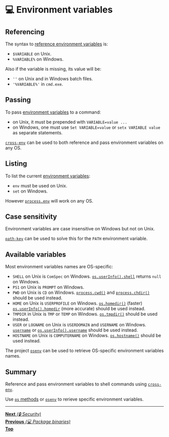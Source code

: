 # 💻 Environment variables

## Referencing

The syntax to
[reference environment variables](https://ss64.com/nt/syntax-variables.html) is:

- `$VARIABLE` on Unix.
- `%VARIABLE%` on Windows.

Also if the variable is missing, its value will be:

- `''` on Unix and in Windows batch files.
- `'%VARIABLE%'` in `cmd.exe`.

## Passing

To pass
[environment variables](https://docs.microsoft.com/en-us/windows/desktop/procthread/environment-variables)
to a command:

- on Unix, it must be prepended with `VARIABLE=value ...`
- on Windows, one must use `Set VARIABLE=value` or `setx VARIABLE value` as
  separate statements.

[`cross-env`](https://github.com/kentcdodds/cross-env) can be used
to both reference and pass environment variables on any OS.

## Listing

To list the current
[environment variables](https://en.wikipedia.org/wiki/Environment_variable):

- `env` must be used on Unix.
- `set` on Windows.

However
[`process.env`](https://nodejs.org/api/process.html#process_process_env) will
work on any OS.

## Case sensitivity

Environment variables are case insensitive on Windows but not on Unix.

[`path-key`](https://github.com/sindresorhus/path-key) can be used to solve this
for the `PATH` environment variable.

## Available variables

Most environment variables names are OS-specific:

- `SHELL` on Unix is `ComSpec` on Windows.
  [`os.userInfo().shell`](https://nodejs.org/api/os.html#os_os_userinfo_options)
  returns `null` on Windows.
- `PS1` on Unix is `PROMPT` on Windows.
- `PWD` on Unix is `CD` on Windows.
  [`process.cwd()`](https://nodejs.org/api/process.html#process_process_cwd)
  and
  [`process.chdir()`](https://nodejs.org/api/process.html#process_process_chdir_directory)
  should be used instead.
- `HOME` on Unix is `USERPROFILE` on Windows.
  [`os.homedir()`](https://nodejs.org/api/os.html#os_os_homedir) (faster)
  [`os.userInfo().homedir`](https://nodejs.org/api/os.html#os_os_userinfo_options)
  (more accurate) should be used instead.
- `TMPDIR` in Unix is `TMP` or `TEMP` on Windows.
  [`os.tmpdir()`](https://nodejs.org/api/os.html#os_os_tmpdir) should be used
  instead.
- `USER` or `LOGNAME` on Unix is `USERDOMAIN` and `USERNAME` on Windows.
  [`username`](https://github.com/sindresorhus/username) or
  [`os.userInfo().username`](https://nodejs.org/api/os.html#os_os_userinfo_options)
  should be used instead.
- `HOSTNAME` on Unix is `COMPUTERNAME` on Windows.
  [`os.hostname()`](https://nodejs.org/api/os.html#os_os_hostname) should be
  used instead.

The project [`osenv`](https://github.com/npm/osenv) can be used to retrieve
OS-specific environment variables names.

## Summary

Reference and pass environment variables to shell commands using
[`cross-env`](https://github.com/kentcdodds/cross-env).

Use [`os` methods](https://nodejs.org/api/os.html) or
[`osenv`](https://github.com/npm/osenv) to rerieve specific environment
variables.

<hr>

[**Next** _(🔒 Security)_](../security/README.md)<br>
[**Previous** _(💻 Package binaries)_](package_binaries.md)<br>
[**Top**](README.md)<br>
